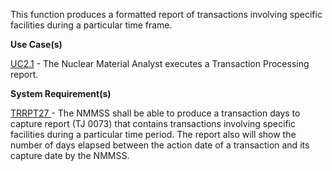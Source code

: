 This function produces a formatted report of transactions involving specific facilities during a particular time frame.

**Use Case(s)**

<a href="https://dev.azure.com/Link-Technologies/NMMSS%20Requirements/_workitems/edit/557/" target="_blank">UC2.1</a> - The Nuclear Material Analyst executes a Transaction Processing report.


**System Requirement(s)**

<a href="https://dev.azure.com/Link-Technologies/NMMSS%20Requirements/_workitems/edit/668/" target="_blank">TRRPT27 </a> -  The NMMSS shall be able to produce a transaction days to capture report (TJ 0073) that contains transactions involving specific facilities during a particular time period. The report also will show the number of days elapsed between the action date of a transaction and its capture date by the NMMSS.
